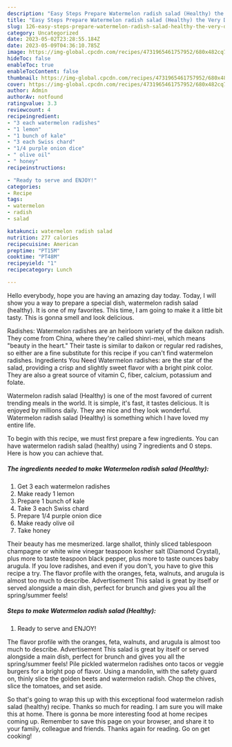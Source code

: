 ```yaml
---
description: "Easy Steps Prepare Watermelon radish salad (Healthy) the Very Delicious}"
title: "Easy Steps Prepare Watermelon radish salad (Healthy) the Very Delicious}"
slug: 126-easy-steps-prepare-watermelon-radish-salad-healthy-the-very-delicious
category: Uncategorized
date: 2023-05-02T23:28:55.184Z
date: 2023-05-09T04:36:10.785Z
image: https://img-global.cpcdn.com/recipes/4731965461757952/680x482cq70/watermelon-radish-salad-healthy-recipe-main-photo.jpg
hideToc: false
enableToc: true
enableTocContent: false
thumbnail: https://img-global.cpcdn.com/recipes/4731965461757952/680x482cq70/watermelon-radish-salad-healthy-recipe-main-photo.jpg
cover: https://img-global.cpcdn.com/recipes/4731965461757952/680x482cq70/watermelon-radish-salad-healthy-recipe-main-photo.jpg
author: Admin
authorAv: notfound
ratingvalue: 3.3
reviewcount: 4
recipeingredient:
- "3 each watermelon radishes"
- "1 lemon"
- "1 bunch of kale"
- "3 each Swiss chard"
- "1/4 purple onion dice"
- " olive oil"
- " honey"
recipeinstructions:

- "Ready to serve and ENJOY!"
categories:
- Recipe
tags:
- watermelon
- radish
- salad

katakunci: watermelon radish salad 
nutrition: 277 calories
recipecuisine: American
preptime: "PT15M"
cooktime: "PT48M"
recipeyield: "1"
recipecategory: Lunch

---
```



Hello everybody, hope you are having an amazing day today. Today, I will show you a way to prepare a special dish, watermelon radish salad (healthy). It is one of my favorites. This time, I am going to make it a little bit tasty. This is gonna smell and look delicious.

Radishes: Watermelon radishes are an heirloom variety of the daikon radish. They come from China, where they&#39;re called shinri-mei, which means &#34;beauty in the heart.&#34; Their taste is similar to daikon or regular red radishes, so either are a fine substitute for this recipe if you can&#39;t find watermelon radishes. Ingredients You Need Watermelon radishes: are the star of the salad, providing a crisp and slightly sweet flavor with a bright pink color. They are also a great source of vitamin C, fiber, calcium, potassium and folate.

Watermelon radish salad (Healthy) is one of the most favored of current trending meals in the world. It is simple, it's fast, it tastes delicious. It is enjoyed by millions daily. They are nice and they look wonderful. Watermelon radish salad (Healthy) is something which I have loved my entire life.


To begin with this recipe, we must first prepare a few ingredients. You can have watermelon radish salad (healthy) using 7 ingredients and 0 steps. Here is how you can achieve that.

<!--inarticleads1-->

##### The ingredients needed to make Watermelon radish salad (Healthy):

1. Get 3 each watermelon radishes
1. Make ready 1 lemon
1. Prepare 1 bunch of kale
1. Take 3 each Swiss chard
1. Prepare 1/4 purple onion dice
1. Make ready  olive oil
1. Take  honey


Their beauty has me mesmerized. large shallot, thinly sliced tablespoon champagne or white wine vinegar teaspoon kosher salt (Diamond Crystal), plus more to taste teaspoon black pepper, plus more to taste ounces baby arugula. If you love radishes, and even if you don&#39;t, you have to give this recipe a try. The flavor profile with the oranges, feta, walnuts, and arugula is almost too much to describe. Advertisement This salad is great by itself or served alongside a main dish, perfect for brunch and gives you all the spring/summer feels! 

<!--inarticleads2-->

##### Steps to make Watermelon radish salad (Healthy):


1. Ready to serve and ENJOY!

The flavor profile with the oranges, feta, walnuts, and arugula is almost too much to describe. Advertisement This salad is great by itself or served alongside a main dish, perfect for brunch and gives you all the spring/summer feels! Pile pickled watermelon radishes onto tacos or veggie burgers for a bright pop of flavor. Using a mandolin, with the safety guard on, thinly slice the golden beets and watermelon radish. Chop the chives, slice the tomatoes, and set aside. 

So that's going to wrap this up with this exceptional food watermelon radish salad (healthy) recipe. Thanks so much for reading. I am sure you will make this at home. There is gonna be more interesting food at home recipes coming up. Remember to save this page on your browser, and share it to your family, colleague and friends. Thanks again for reading. Go on get cooking!
